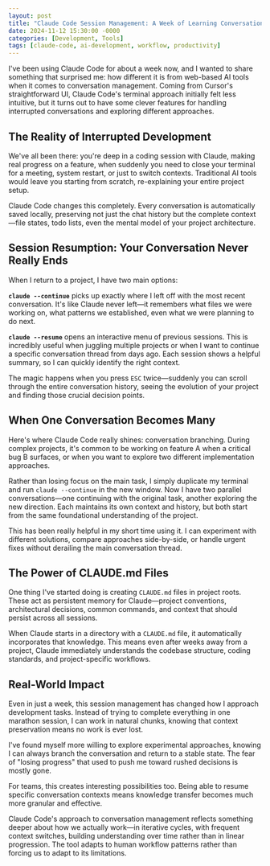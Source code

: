 ```yaml
---
layout: post
title: "Claude Code Session Management: A Week of Learning Conversation Flow"
date: 2024-11-12 15:30:00 -0000
categories: [Development, Tools]
tags: [claude-code, ai-development, workflow, productivity]
---
```


I've been using Claude Code for about a week now, and I wanted to share something that surprised me: how different it is from web-based AI tools when it comes to conversation management. Coming from Cursor's straightforward UI, Claude Code's terminal approach initially felt less intuitive, but it turns out to have some clever features for handling interrupted conversations and exploring different approaches.

## The Reality of Interrupted Development

We've all been there: you're deep in a coding session with Claude, making real progress on a feature, when suddenly you need to close your terminal for a meeting, system restart, or just to switch contexts. Traditional AI tools would leave you starting from scratch, re-explaining your entire project setup.

Claude Code changes this completely. Every conversation is automatically saved locally, preserving not just the chat history but the complete context—file states, todo lists, even the mental model of your project architecture.

## Session Resumption: Your Conversation Never Really Ends

When I return to a project, I have two main options:

**`claude --continue`** picks up exactly where I left off with the most recent conversation. It's like Claude never left—it remembers what files we were working on, what patterns we established, even what we were planning to do next.

**`claude --resume`** opens an interactive menu of previous sessions. This is incredibly useful when juggling multiple projects or when I want to continue a specific conversation thread from days ago. Each session shows a helpful summary, so I can quickly identify the right context.

The magic happens when you press `ESC` twice—suddenly you can scroll through the entire conversation history, seeing the evolution of your project and finding those crucial decision points.

## When One Conversation Becomes Many

Here's where Claude Code really shines: conversation branching. During complex projects, it's common to be working on feature A when a critical bug B surfaces, or when you want to explore two different implementation approaches.

Rather than losing focus on the main task, I simply duplicate my terminal and run `claude --continue` in the new window. Now I have two parallel conversations—one continuing with the original task, another exploring the new direction. Each maintains its own context and history, but both start from the same foundational understanding of the project.

This has been really helpful in my short time using it. I can experiment with different solutions, compare approaches side-by-side, or handle urgent fixes without derailing the main conversation thread.

## The Power of CLAUDE.md Files

One thing I've started doing is creating `CLAUDE.md` files in project roots. These act as persistent memory for Claude—project conventions, architectural decisions, common commands, and context that should persist across all sessions.

When Claude starts in a directory with a `CLAUDE.md` file, it automatically incorporates that knowledge. This means even after weeks away from a project, Claude immediately understands the codebase structure, coding standards, and project-specific workflows.

## Real-World Impact

Even in just a week, this session management has changed how I approach development tasks. Instead of trying to complete everything in one marathon session, I can work in natural chunks, knowing that context preservation means no work is ever lost.

I've found myself more willing to explore experimental approaches, knowing I can always branch the conversation and return to a stable state. The fear of "losing progress" that used to push me toward rushed decisions is mostly gone.

For teams, this creates interesting possibilities too. Being able to resume specific conversation contexts means knowledge transfer becomes much more granular and effective.

Claude Code's approach to conversation management reflects something deeper about how we actually work—in iterative cycles, with frequent context switches, building understanding over time rather than in linear progression. The tool adapts to human workflow patterns rather than forcing us to adapt to its limitations.